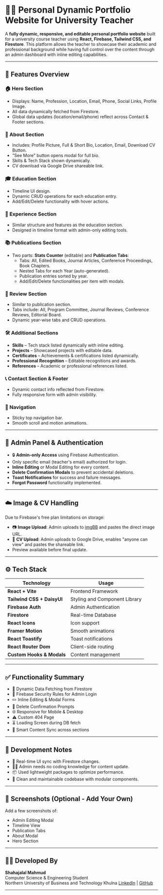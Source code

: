 # 🧑‍🏫 Personal Dynamic Portfolio Website for University Teacher

A **fully dynamic, responsive, and editable personal portfolio website** built for a university course teacher using **React, Firebase, Tailwind CSS, and Firestore**. This platform allows the teacher to showcase their academic and professional background while having full control over the content through an admin dashboard with inline editing capabilities.

---

## 🚀 Features Overview

### 🏠 Hero Section
- Displays: Name, Profession, Location, Email, Phone, Social Links, Profile Image.
- All data dynamically fetched from Firestore.
- Global data updates (location/email/phone) reflect across Contact & Footer sections.

### 👤 About Section
- Includes: Profile Picture, Full & Short Bio, Location, Email, Download CV Button.
- "See More" button opens modal for full bio.
- Skills & Tech Stack shown dynamically.
- CV download via Google Drive shareable link.

### 🎓 Education Section
- Timeline UI design.
- Dynamic CRUD operations for each education entry.
- Add/Edit/Delete functionality with hover actions.

### 💼 Experience Section
- Similar structure and features as the education section.
- Designed in timeline format with admin-only editing tools.

### 📚 Publications Section
- Two parts: **Stats Counter** (editable) and **Publication Tabs**:
  - Tabs: All, Edited Books, Journal Articles, Conference Proceedings, Book Chapters.
  - Nested Tabs for each Year (auto-generated).
  - Publication entries sorted by year.
  - Add/Edit/Delete functionalities per item with modals.

### 📝 Review Section
- Similar to publication section.
- Tabs include: All, Program Committee, Journal Reviews, Conference Reviews, Editorial Board.
- Dynamic year-wise tabs and CRUD operations.

### 🛠️ Additional Sections
- **Skills** – Tech stack listed dynamically with inline editing.
- **Projects** – Showcased projects with editable data.
- **Certificates** – Achievements & certifications listed dynamically.
- **Professional Recognition** – Editable recognitions and awards.
- **References** – Academic or professional references listed.

### 📞 Contact Section & Footer
- Dynamic contact info reflected from Firestore.
- Fully responsive form with admin visibility.

### 🧭 Navigation
- Sticky top navigation bar.
- Smooth scroll and motion animations.

---

## 🔐 Admin Panel & Authentication

- 🔒 **Admin-only Access** using Firebase Authentication.
- Only specific email (teacher's email) authorized for login.
- **Inline Editing** or Modal Editing for every content.
- **Delete Confirmation Modals** to prevent accidental deletions.
- **Toast Notifications** for success and failure messages.
- **Forgot Password** functionality implemented.

---

## ☁️ Image & CV Handling

Due to Firebase's free plan limitations on storage:
- 📷 **Image Upload**: Admin uploads to [imgBB](https://imgbb.com/) and pastes the direct image URL.
- 📄 **CV Upload**: Admin uploads to Google Drive, enables "anyone can view" and pastes the shareable link.
- Preview available before final update.

---

## ⚙️ Tech Stack

| Technology | Usage |
|------------|--------|
| **React + Vite** | Frontend Framework |
| **Tailwind CSS + DaisyUI** | Styling and Component Library |
| **Firebase Auth** | Admin Authentication |
| **Firestore** | Real-time Database |
| **React Icons** | Icon support |
| **Framer Motion** | Smooth animations |
| **React Toastify** | Toast notifications |
| **React Router Dom** | Client-side routing |
| **Custom Hooks & Modals** | Content management |

---

## ✅ Functionality Summary

- 🔁 Dynamic Data Fetching from Firestore
- 🔏 Firebase Security Rules for Admin Login
- ✏️ Inline Editing & Modal Forms
- 🧼 Delete Confirmation Prompts
- 🌐 Responsive for Mobile & Desktop
- ⚠️ Custom 404 Page
- ⏳ Loading Screen during DB fetch
- 🧠 Smart Content Sync across sections

---

## 🧪 Development Notes

- 🔄 Real-time UI sync with Firestore changes.
- 👨‍🏫 Admin needs no coding knowledge for content update.
- 📦 Used lightweight packages to optimize performance.
- 🧪 Clean and maintainable codebase with modular components.

---

## 📸 Screenshots (Optional - Add Your Own)
Add a few screenshots of:
- Admin Editing Modal
- Timeline View
- Publication Tabs
- About Modal
- Hero Section

---

## 👨‍💻 Developed By

**Shahajalal Mahmud**  
Computer Science & Engineering Student  
Northern University of Business and Technology Khulna
[LinkedIn](https://www.linkedin.com/in/md-shahajalal-mahmud-077b29231/) | [GitHub](https://github.com/shahjalal-mahmud)

---